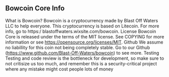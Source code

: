 Bowcoin Core Info 
------------------
What is Bowcoin? 
Bowcoin is a cryptocurrency made by Blast Off Waters LLC to help everyone. This cryptocurrency is based on Litecoin. For more info, go to https:/
blastoffwaters.wixsite.com/bowcoin. 
License 
Bowcoin Core is released under the terms of the MIT license. See COPYING for more information or see https://opensource.org/licenses/MIT. 
Github 
We assume no liabillity for this coin not being completely stable. Go to our Github (https://www.github.com/Blast-Off-Waters/bowcoin) to see
more. 
Testing 
Testing and code review is the bottleneck for development, so make sure to not critisize us too much, and remember this is a security-critical
project where any mistake might cost people lots of money
